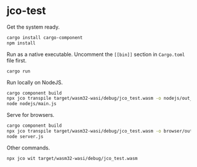 # jco-test

Get the system ready.

```bash
cargo install cargo-component
npm install
```

Run as a native executable. Uncomment the `[[bin]]` section in `Cargo.toml` file first.

```bash
cargo run
```

Run locally on NodeJS.

```bash
cargo component build
npx jco transpile target/wasm32-wasi/debug/jco_test.wasm -o nodejs/out_dir
node nodejs/main.js
```

Serve for browsers.

```bash
cargo component build
npx jco transpile target/wasm32-wasi/debug/jco_test.wasm -o browser/out_dir --no-nodejs-compat
node server.js
```

Other commands.

```bash
npx jco wit target/wasm32-wasi/debug/jco_test.wasm
```
